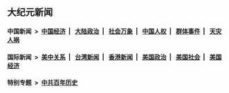## 大纪元新闻

#### 中国新闻 &nbsp;>&nbsp; [中国经济](indexes/ncid283/README.md?09070045) &nbsp;| &nbsp; [大陆政治](indexes/ncid277/README.md?09070045) &nbsp;| &nbsp; [社会万象](indexes/ncid282/README.md?09070045) &nbsp;| &nbsp; [中国人权](indexes/ncid278/README.md?09070045) &nbsp;| &nbsp; [群体事件](indexes/ncid279/README.md?09070045) &nbsp;| &nbsp; [天灾人祸](indexes/ncid280/README.md?09070045)

#### 国际新闻 &nbsp;>&nbsp; [美中关系](indexes/nf1412576/README.md?09070045) &nbsp;| &nbsp; [台湾新闻](indexes/ncid1349361/README.md?09070045) &nbsp;| &nbsp; [香港新闻](indexes/ncid1349362/README.md?09070045) &nbsp;| &nbsp; [美国政治](indexes/ncid1078159/README.md?09070045) &nbsp;| &nbsp; [美国社会](indexes/ncid1078160/README.md?09070045) &nbsp;| &nbsp; [美国经济](indexes/ncid1078158/README.md?09070045)

#### 特别专题 &nbsp;>&nbsp; [中共百年历史](https://github.com/easy2view/epoch-special/blob/master/README.md?09070045)  

